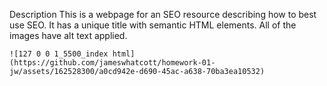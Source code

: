 Description
    This is a webpage for an SEO resource describing how to best use SEO. It has a unique title with semantic HTML elements. All of the images have alt text applied. 

    ![127 0 0 1_5500_index html](https://github.com/jameswhatcott/homework-01-jw/assets/162528300/a0cd942e-d690-45ac-a638-70ba3ea10532)
